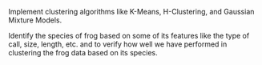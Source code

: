 Implement clustering algorithms like K-Means, H-Clustering, and Gaussian Mixture Models.

Identify the species of frog based on some of its features like the type of call, size, length, etc. and to verify how well we have performed in clustering the frog data based on its species.
